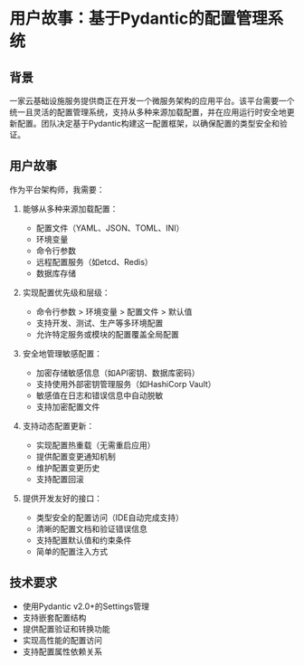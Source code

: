 # 用户故事：基于Pydantic的配置管理系统

## 背景

一家云基础设施服务提供商正在开发一个微服务架构的应用平台。该平台需要一个统一且灵活的配置管理系统，支持从多种来源加载配置，并在应用运行时安全地更新配置。团队决定基于Pydantic构建这一配置框架，以确保配置的类型安全和验证。

## 用户故事

作为平台架构师，我需要：

1. 能够从多种来源加载配置：
   - 配置文件（YAML、JSON、TOML、INI）
   - 环境变量
   - 命令行参数
   - 远程配置服务（如etcd、Redis）
   - 数据库存储

2. 实现配置优先级和层级：
   - 命令行参数 > 环境变量 > 配置文件 > 默认值
   - 支持开发、测试、生产等多环境配置
   - 允许特定服务或模块的配置覆盖全局配置

3. 安全地管理敏感配置：
   - 加密存储敏感信息（如API密钥、数据库密码）
   - 支持使用外部密钥管理服务（如HashiCorp Vault）
   - 敏感值在日志和错误信息中自动脱敏
   - 支持加密配置文件

4. 支持动态配置更新：
   - 实现配置热重载（无需重启应用）
   - 提供配置变更通知机制
   - 维护配置变更历史
   - 支持配置回滚

5. 提供开发友好的接口：
   - 类型安全的配置访问（IDE自动完成支持）
   - 清晰的配置文档和验证错误信息
   - 支持配置默认值和约束条件
   - 简单的配置注入方式

## 技术要求

- 使用Pydantic v2.0+的Settings管理
- 支持嵌套配置结构
- 提供配置验证和转换功能
- 实现高性能的配置访问
- 支持配置属性依赖关系 
